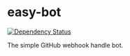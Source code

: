 easy-bot
========
[![Dependency Status](https://david-dm.org/PeterDaveHello/easy-bot.svg)](https://david-dm.org/PeterDaveHello/easy-bot)

The simple GitHub webhook handle bot.
